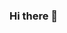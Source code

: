 ### Hi there 👋

<!--
**josh-uudal/josh-uudal** is a ✨ _special_ ✨ repository because its `README.md` (this file) appears on your GitHub profile.

- 🔭 Learning for my degree
